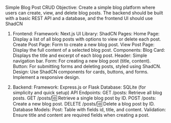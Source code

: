  Simple Blog Post CRUD
Objective:
Create a simple blog platform where users can create, view, and delete blog posts. The backend should be built with a basic REST API and a database, and the frontend UI should use ShadCN

1. Frontend:
Framework: Next.js
UI Library: ShadCN
Pages:
Home Page: Display a list of all blog posts with options to view or delete each post.
Create Post Page: Form to create a new blog post.
View Post Page: Display the full content of a selected blog post.
Components:
Blog Card: Displays the title and excerpt of each blog post.
Header: Simple navigation bar.
Form: For creating a new blog post (title, content).
Button: For submitting forms and deleting posts, styled using ShadCN.
Design:
Use ShadCN components for cards, buttons, and forms.
Implement a responsive design.

2. Backend:
Framework: Express.js or Flask
Database: SQLite (for simplicity and quick setup)
API Endpoints:
GET /posts: Retrieve all blog posts.
GET /posts/:id: Retrieve a single blog post by ID.
POST /posts: Create a new blog post.
DELETE /posts/:id: Delete a blog post by ID.
Database Models:
Post: Table with fields id, title, and content.
Validation:
Ensure title and content are required fields when creating a post.
